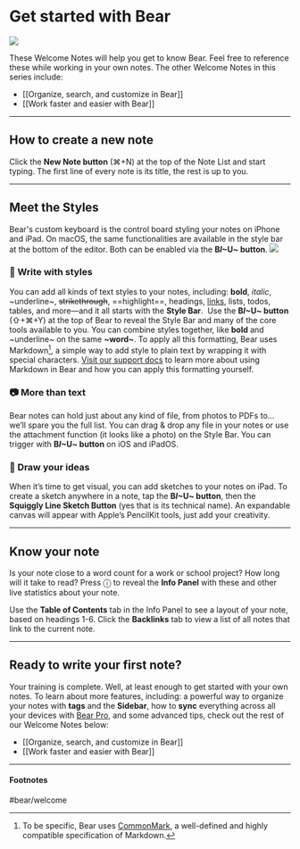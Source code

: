 # Get started with Bear 

![](Get%20started%20with%20Bear/Get%20Started%20-%20Illo%20Copy%202.png)

These Welcome Notes will help you get to know Bear. Feel free to reference these while working in your own notes. The other Welcome Notes in this series include:

- [[Organize, search, and customize in Bear]] 
- [[Work faster and easier with Bear]]

---
## How to create a new note
Click the **New Note button** (⌘+N) at the top of the Note List and start typing. The first line of every note is its title, the rest is up to you.

----
## Meet the Styles
Bear's custom keyboard is the control board styling your notes on iPhone and iPad. On macOS, the same functionalities are available in the style bar at the bottom of the editor. Both can be enabled via the **B*I*~U~ button**.
![](Get%20started%20with%20Bear/Get%20Started%20-%20Keyboard%203.png)
### 📝 Write with styles
You can add all kinds of text styles to your notes, including: **bold**, *italic*, ~underline~, ~~strikethrough~~, ==highlight==, headings,  [links](bear.app), lists, todos, tables, and more—and it all starts with the **Style Bar**.
​
Use the **B*I*~U~ button** (⇧+⌘+Y) at the top of Bear to reveal the Style Bar and many of the core tools available to you. You can combine styles together, like **bold** and ~underline~ on the same **~word~**. To apply all this formatting, Bear uses Markdown[^1], a simple way to add style to plain text by wrapping it with special characters. [Visit our support docs](https://bear.app/faq/) to learn more about using Markdown in Bear and how you can apply this formatting yourself.

### 📷 More than text
Bear notes can hold just about any kind of file, from photos to PDFs to… we’ll spare you the full list. You can drag & drop any file in your notes or use the attachment function (it looks like a photo) on the Style Bar. You can trigger with **B*I*~U~ button** on iOS and iPadOS.

### 🎨 Draw your ideas
When it’s time to get visual, you can add sketches to your notes on iPad. To create a sketch anywhere in a note, tap the **B*I*~U~ button**, then the **Squiggly Line Sketch Button** (yes that is its technical name). An expandable canvas will appear with Apple’s PencilKit tools, just add your creativity.

---

## Know your note
Is your note close to a word count for a work or school project? How long will it take to read? Press ⓘ to reveal the **Info Panel** with these and other live statistics about your note. 

Use the **Table of Contents** tab in the Info Panel to see a layout of your note, based on headings 1-6. Click the **Backlinks** tab to view a list of all notes that link to the current note.

---

## Ready to write your first note?
Your training is complete. Well, at least enough to get started with your own notes. To learn about more features, including: a powerful way to organize your notes with **tags** and the **Sidebar**, how to **sync** everything across all your devices with [Bear Pro](https://bear.app/faq/), and some advanced tips, check out the rest of our Welcome Notes below:

* [[Organize, search, and customize in Bear]]
* [[Work faster and easier with Bear]]

---
#### Footnotes
[^1]: To be specific, Bear uses [CommonMark](https://commonmark.org), a well-defined and highly compatible specification of Markdown.

#bear/welcome